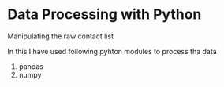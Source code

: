 # Data Processing with Python
Manipulating the raw contact list

In this I have used following pyhton modules to process tha data

1. pandas
2. numpy
